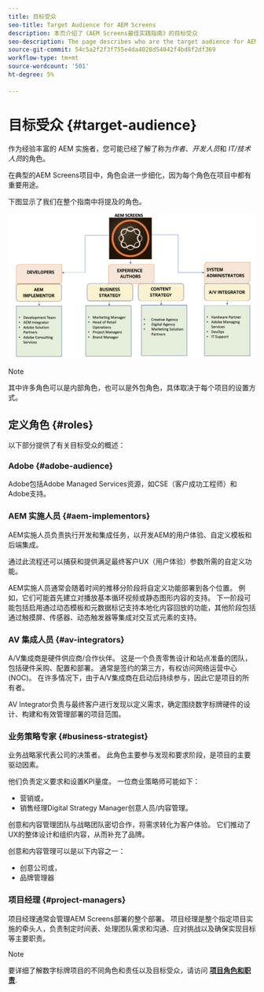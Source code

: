 ```yaml
---
title: 目标受众
seo-title: Target Audience for AEM Screens
description: 本页介绍了《AEM Screens最佳实践指南》的目标受众
seo-description: The page describes who are the target audience for AEM Screens Best Practices Guide
source-git-commit: 54c5a2f2f3f755e4da4028d54042f4bd8f2df369
workflow-type: tm+mt
source-wordcount: '501'
ht-degree: 5%

---
```



# 目标受众 {#target-audience}

作为经验丰富的 AEM 实施者，您可能已经了解了称为&#x200B;*作者*、*开发人员*&#x200B;和 *IT/技术人员*&#x200B;的角色。

在典型的AEM Screens项目中，角色会进一步细化，因为每个角色在项目中都有重要用途。

下图显示了我们在整个指南中将提及的角色。

![](/help/assets/roles-used.png)

>[!NOTE]
>其中许多角色可以是内部角色，也可以是外包角色，具体取决于每个项目的设置方式。

## 定义角色 {#roles}

以下部分提供了有关目标受众的概述：

### Adobe {#adobe-audience}

Adobe包括Adobe Managed Services资源，如CSE（客户成功工程师）和Adobe支持。

### AEM 实施人员 {#aem-implementors}

AEM实施人员负责执行开发和集成任务，以开发AEM的用户体验、自定义模板和后端集成。

通过此流程还可以捕获和提供满足最终客户UX（用户体验）参数所需的自定义功能。

AEM实施人员通常会随着时间的推移分阶段将自定义功能部署到各个位置。 例如，它们可能首先建立对播放基本循环视频或静态图形内容的支持。 下一阶段可能包括启用通过动态模板和元数据标记支持本地化内容回放的功能，其他阶段包括通过触摸屏、传感器、动态触发器等集成对交互式元素的支持。

### AV 集成人员 {#av-integrators}

A/V集成商是硬件供应商/合作伙伴。 这是一个负责零售设计和站点准备的团队，包括硬件采购、配置和部署。 通常是签约的第三方，有权访问网络运营中心(NOC)。 在许多情况下，由于A/V集成商在启动后持续参与，因此它是项目的所有者。

AV Integrator负责与最终客户进行发现以定义需求，确定围绕数字标牌硬件的设计、构建和有效管理部署的项目范围。

### 业务策略专家 {#business-strategist}

业务战略家代表公司的决策者。 此角色主要参与发现和要求阶段，是项目的主要驱动因素。

他们负责定义要求和设置KPI量度。 一位商业策略师可能如下：

* 营销或，
* 销售经理Digital Strategy Manager创意人员/内容管理。

创意和内容管理团队与战略团队密切合作，将需求转化为客户体验。 它们推动了UX的整体设计和组织内容，从而补充了品牌。

创意和内容管理可以是以下内容之一：

* 创意公司或，
* 品牌管理器

### 项目经理 {#project-managers}

项目经理通常会管理AEM Screens部署的整个部署。 项目经理是整个指定项目实施的牵头人，负责制定时间表、处理团队需求和沟通、应对挑战以及确保实现目标等主要职责。

>[!NOTE]
>要详细了解数字标牌项目的不同角色和责任以及目标受众，请访问 **[项目角色和职责](https://helpx.adobe.com/experience-manager/6-5/screens/using/project-roles-responsibilities.html)**.
